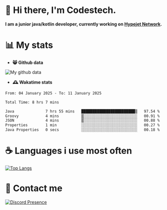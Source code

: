 # 👋 Hi there, I'm Codestech.
**I am a junior java/kotlin developer, currently working on [Hypejet Network](https://github.com/Hypejet).**

# 📊 My stats
- **😸 Github data**

![My github data](https://github-readme-stats.vercel.app/api?username=Codestech1&count_private=true&include_all_commits=true&theme=codeSTACKr)

- **🕰️ Wakatime stats**
<!--START_SECTION:waka-->

```txt
From: 04 January 2025 - To: 11 January 2025

Total Time: 8 hrs 7 mins

Java              7 hrs 55 mins   ████████████████████████▒   97.54 %
Groovy            4 mins          ▒░░░░░░░░░░░░░░░░░░░░░░░░   00.91 %
JSON              4 mins          ▒░░░░░░░░░░░░░░░░░░░░░░░░   00.88 %
Properties        1 min           ░░░░░░░░░░░░░░░░░░░░░░░░░   00.27 %
Java Properties   0 secs          ░░░░░░░░░░░░░░░░░░░░░░░░░   00.18 %
```

<!--END_SECTION:waka-->

# ☕ Languages i use most often
[![Top Langs](https://github-readme-stats.vercel.app/api/top-langs/?username=Codestech1&layout=compact&langs_count=8&exclude_repo=window5000.github.io&theme=codeSTACKr)](https://github.com/anuraghazra/github-readme-stats)

# 💬 Contact me
[![Discord Presence](https://lanyard.cnrad.dev/api/650718742157852740)](https://discord.com/users/650718742157852740)
</br>
